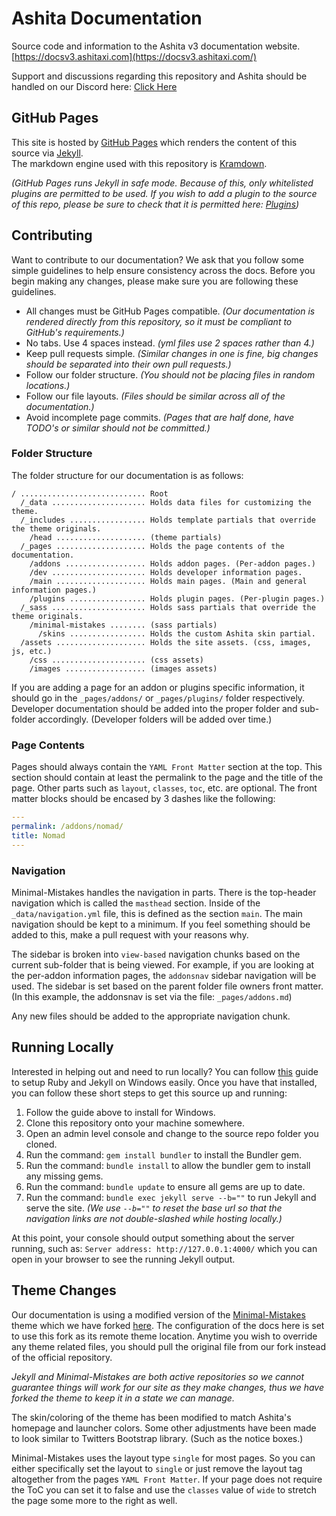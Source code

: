 # Ashita Documentation

Source code and information to the Ashita v3 documentation website. [https://docsv3.ashitaxi.com](https://docsv3.ashitaxi.com/)

Support and discussions regarding this repository and Ashita should be handled on our Discord here: [Click Here](https://discordapp.com/invite/CfZu6Ya)

## GitHub Pages

This site is hosted by [GitHub Pages](https://pages.github.com/) which renders the content of this source via [Jekyll](https://jekyllrb.com/).  
The markdown engine used with this repository is [Kramdown](https://kramdown.gettalong.org/).

_(GitHub Pages runs Jekyll in safe mode. Because of this, only whitelisted plugins are permitted to be used. If you wish to add a plugin to the source of this repo, please be sure to check that it is permitted here: [Plugins](https://pages.github.com/versions/))_

## Contributing

Want to contribute to our documentation? We ask that you follow some simple guidelines to help ensure consistency across the docs. Before you begin making any changes, please make sure you are following these guidelines.

  * All changes must be GitHub Pages compatible. _(Our documentation is rendered directly from this repository, so it must be compliant to GitHub's requirements.)_
  * No tabs. Use 4 spaces instead. _(yml files use 2 spaces rather than 4.)_
  * Keep pull requests simple. _(Similar changes in one is fine, big changes should be separated into their own pull requests.)_
  * Follow our folder structure. _(You should not be placing files in random locations.)_
  * Follow our file layouts. _(Files should be similar across all of the documentation.)_
  * Avoid incomplete page commits. _(Pages that are half done, have TODO's or similar should not be committed.)_

### Folder Structure

The folder structure for our documentation is as follows:
```
/ ............................ Root
  /_data ..................... Holds data files for customizing the theme.
  /_includes ................. Holds template partials that override the theme originals.
    /head .................... (theme partials)
  /_pages .................... Holds the page contents of the documentation.
    /addons .................. Holds addon pages. (Per-addon pages.)
    /dev ..................... Holds developer information pages.
    /main .................... Holds main pages. (Main and general information pages.)
    /plugins ................. Holds plugin pages. (Per-plugin pages.)
  /_sass ..................... Holds sass partials that override the theme originals.
    /minimal-mistakes ........ (sass partials)
      /skins ................. Holds the custom Ashita skin partial.
  /assets .................... Holds the site assets. (css, images, js, etc.)
    /css ..................... (css assets)
    /images .................. (images assets)
```

If you are adding a page for an addon or plugins specific information, it should go in the `_pages/addons/` or `_pages/plugins/` folder respectively. Developer documentation should be added into the proper folder and sub-folder accordingly. (Developer folders will be added over time.)

### Page Contents

Pages should always contain the `YAML Front Matter` section at the top. This section should contain at least the permalink to the page and the title of the page. Other parts such as `layout`, `classes`, `toc`, etc. are optional. The front matter blocks should be encased by 3 dashes like the following:

```yaml
---
permalink: /addons/nomad/
title: Nomad
---
```

### Navigation

Minimal-Mistakes handles the navigation in parts. There is the top-header navigation which is called the `masthead` section. Inside of the `_data/navigation.yml` file, this is defined as the section `main`. The main navigation should be kept to a minimum. If you feel something should be added to this, make a pull request with your reasons why.

The sidebar is broken into `view-based` navigation chunks based on the current sub-folder that is being viewed. For example, if you are looking at the per-addon information pages, the `addonsnav` sidebar navigation will be used. The sidebar is set based on the parent folder file owners front matter. (In this example, the addonsnav is set via the file: `_pages/addons.md`)

Any new files should be added to the appropriate navigation chunk.

## Running Locally

Interested in helping out and need to run locally? You can follow [this](http://jekyll-windows.juthilo.com/) guide to setup Ruby and Jekyll on Windows easily. Once you have that installed, you can follow these short steps to get this source up and running:

  1. Follow the guide above to install for Windows.
  2. Clone this repository onto your machine somewhere.
  3. Open an admin level console and change to the source repo folder you cloned.
  4. Run the command: `gem install bundler` to install the Bundler gem.
  5. Run the command: `bundle install` to allow the bundler gem to install any missing gems.
  6. Run the command: `bundle update` to ensure all gems are up to date.
  7. Run the command: `bundle exec jekyll serve --b=""` to run Jekyll and serve the site. _(We use `--b=""` to reset the base url so that the navigation links are not double-slashed while hosting locally.)_

At this point, your console should output something about the server running, such as: `Server address: http://127.0.0.1:4000/` which you can open in your browser to see the running Jekyll output.

## Theme Changes

Our documentation is using a modified version of the [Minimal-Mistakes](https://mmistakes.github.io/minimal-mistakes/docs/quick-start-guide/) theme which we have forked [here](https://github.com/AshitaXI/minimal-mistakes). The configuration of the docs here is set to use this fork as its remote theme location. Anytime you wish to override any theme related files, you should pull the original file from our fork instead of the official repository. 

_Jekyll and Minimal-Mistakes are both active repositories so we cannot guarantee things will work for our site as they make changes, thus we have forked the theme to keep it in a state we can manage._

The skin/coloring of the theme has been modified to match Ashita's homepage and launcher colors. Some other adjustments have been made to look similar to Twitters Bootstrap library. (Such as the notice boxes.)

Minimal-Mistakes uses the layout type `single` for most pages. So you can either specifically set the layout to `single` or just remove the layout tag altogether from the pages `YAML Front Matter`. If your page does not require the ToC you can set it to false and use the `classes` value of `wide` to stretch the page some more to the right as well.
